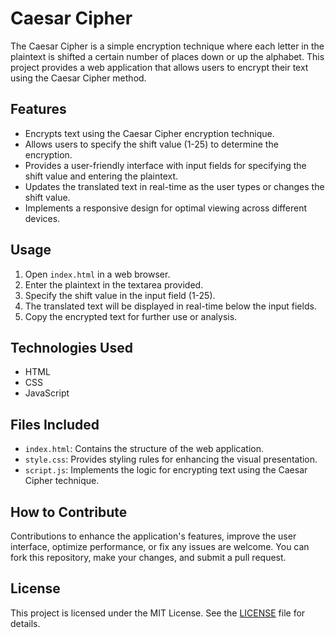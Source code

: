 # Caesar Cipher

The Caesar Cipher is a simple encryption technique where each letter in the plaintext is shifted a certain number of places down or up the alphabet. This project provides a web application that allows users to encrypt their text using the Caesar Cipher method.

## Features

-   Encrypts text using the Caesar Cipher encryption technique.
-   Allows users to specify the shift value (1-25) to determine the encryption.
-   Provides a user-friendly interface with input fields for specifying the shift value and entering the plaintext.
-   Updates the translated text in real-time as the user types or changes the shift value.
-   Implements a responsive design for optimal viewing across different devices.

## Usage

1. Open `index.html` in a web browser.
2. Enter the plaintext in the textarea provided.
3. Specify the shift value in the input field (1-25).
4. The translated text will be displayed in real-time below the input fields.
5. Copy the encrypted text for further use or analysis.

## Technologies Used

-   HTML
-   CSS
-   JavaScript

## Files Included

-   `index.html`: Contains the structure of the web application.
-   `style.css`: Provides styling rules for enhancing the visual presentation.
-   `script.js`: Implements the logic for encrypting text using the Caesar Cipher technique.

## How to Contribute

Contributions to enhance the application's features, improve the user interface, optimize performance, or fix any issues are welcome. You can fork this repository, make your changes, and submit a pull request.

## License

This project is licensed under the MIT License. See the [LICENSE](LICENSE) file for details.
